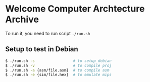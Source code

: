 # Welcome Computer Archtecture Archive
To run it, you need to run script `./run.sh`

## Setup to test in Debian
```sh
$ ./run.sh -s                 # to setup debian
$ ./run.sh -v                 # to compile proj
$ ./run.sh -a {asm/file.asm}  # to compile asm
$ ./run.sh -e {sim/file.hex}  # to emulate mips
```
